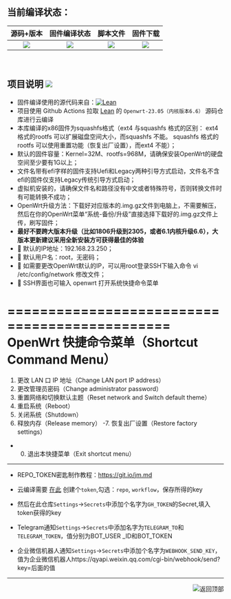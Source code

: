 ## 当前编译状态：
| 源码+版本 | 固件编译状态 | 脚本文件 | 固件下载 |
| :-------------: | :-------------: | :-------------: | :-------------: |
| [![](https://img.shields.io/badge/Lede-6.6-32C955.svg?logo=openwrt)](https://github.com/ranqingwen/OpenWrt_x64_2305/blob/main/.github/workflows/OpenWrt_x64.yml) | [![](https://github.com/ranqingwen/OpenWrt_x64_2305/actions/workflows/OpenWrt_x64.yml/badge.svg)](https://github.com/ranqingwen/OpenWrt_x64_2305/actions/workflows/OpenWrt_x64.yml) | [![](https://img.shields.io/badge/脚本-配置-orange.svg?logo=apache-spark)](https://github.com/ranqingwen/OpenWrt_x64_2305/tree/main/diy_script/lede_diy/x86) | [![](https://img.shields.io/badge/下载-链接-blueviolet.svg?logo=hack-the-box)](https://github.com/ranqingwen/OpenWrt_x64_2305/releases) |

</br>

## 项目说明 [![](https://github.com/gxnas/OpenWrt_Build_x64/blob/main/personal/describes.svg)](#项目说明-)
- 固件编译使用的源代码来自：[![Lean](https://img.shields.io/badge/Lede-Lean-red.svg?style=flat&logo=appveyor)](https://github.com/coolsnowwolf/lede) 
- 项目使用 Github Actions 拉取 [Lean](https://github.com/coolsnowwolf/lede) 的 `Openwrt-23.05（内核版本6.6）` 源码仓库进行云编译
-  本库编译的x86固件为squashfs格式（ext4 与squashfs 格式的区别： ext4 格式的rootfs 可以扩展磁盘空间大小，而squashfs 不能。 squashfs 格式的rootfs 可以使用重置功能（恢复出厂设置），而ext4 不能）；
-  默认的固件容量：Kernel=32M、rootfs=968M，请确保安装OpenWrt的硬盘空间至少要有1G以上；
-  文件名带有efi字样的固件支持Uefi和Legacy两种引导方式启动，文件名不含efi的固件仅支持Legacy传统引导方式启动；
-  虚拟机安装的，请确保文件名和路径没有中文或者特殊符号，否则转换文件时有可能转换不成功；
-  OpenWrt升级方法：下载好对应版本的.img.gz文件到电脑上，不需要解压，然后在你的OpenWrt菜单“系统-备份/升级”直接选择下载好的.img.gz文件上传，刷写固件；
-  ******最好不要跨大版本升级（比如1806升级到2305，或者6.1内核升级6.6），大版本更新建议采用全新安装方可获得最佳的体验******
- 🛑 默认的IP地址：192.168.23.250；
- 🛑 默认用户名：root，无密码；
- 🛑 如需要更改OpenWrt默认的IP，可以用root登录SSH下输入命令 vi /etc/config/network 修改文件；
- 🛑 SSH界面也可输入 openwrt 打开系统快捷命令菜单

==============================================
 OpenWrt 快捷命令菜单（Shortcut Command Menu）
==============================================
1. 更改 LAN 口 IP 地址（Change LAN port IP address）
2. 更改管理员密码（Change administrator password）
3. 重置网络和切换默认主题（Reset network and Switch default theme）
4. 重启系统（Reboot）
5. 关闭系统（Shutdown）
6. 释放内存（Release memory）
-7. 恢复出厂设置（Restore factory settings）
- 0. 退出本快捷菜单（Exit shortcut menu）

----
- REPO_TOKEN密匙制作教程：https://git.io/jm.md
- 云编译需要 [在此](https://github.com/settings/tokens) 创建个```token```,勾选：```repo```, ```workflow```，保存所得的key
- 然后在此仓库```Settings```->```Secrets```中添加个名字为```GH_TOKEN```的Secret,填入token获得的key

- Telegram通知```Settings```->```Secrets```中添加名字为```TELEGRAM_TO```和```TELEGRAM_TOKEN```，值分别为BOT_USER _ID和BOT_TOKEN
- 企业微信机器人通知```Settings```->```Secrets```中添加个名字为```WEBHOOK_SEND_KEY```，值为企业微信机器人https://qyapi.weixin.qq.com/cgi-bin/webhook/send?key=后面的值
----
<a href="#readme">
<img src="https://github.com/ranqingwen/Lede25-autobuild/blob/main/personal/return.svg" title="返回顶部" align="right"/>
</a>

